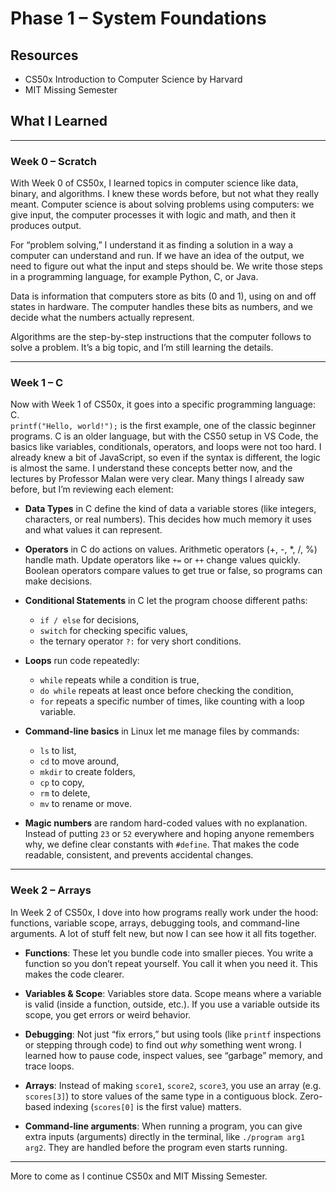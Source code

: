 # Phase 1 – System Foundations

## Resources

* CS50x Introduction to Computer Science by Harvard
* MIT Missing Semester

## What I Learned

---

### Week 0 – Scratch

With Week 0 of CS50x, I learned topics in computer science like data, binary, and algorithms. I knew these words before, but not what they really meant. Computer science is about solving problems using computers: we give input, the computer processes it with logic and math, and then it produces output.

For “problem solving,” I understand it as finding a solution in a way a computer can understand and run. If we have an idea of the output, we need to figure out what the input and steps should be. We write those steps in a programming language, for example Python, C, or Java.

Data is information that computers store as bits (0 and 1), using on and off states in hardware. The computer handles these bits as numbers, and we decide what the numbers actually represent.

Algorithms are the step-by-step instructions that the computer follows to solve a problem. It’s a big topic, and I’m still learning the details.

---

### Week 1 – C

Now with Week 1 of CS50x, it goes into a specific programming language: C.  
`printf("Hello, world!");` is the first example, one of the classic beginner programs. C is an older language, but with the CS50 setup in VS Code, the basics like variables, conditionals, operators, and loops were not too hard. I already knew a bit of JavaScript, so even if the syntax is different, the logic is almost the same. I understand these concepts better now, and the lectures by Professor Malan were very clear. Many things I already saw before, but I’m reviewing each element:

* **Data Types** in C define the kind of data a variable stores (like integers, characters, or real numbers). This decides how much memory it uses and what values it can represent.

* **Operators** in C do actions on values. Arithmetic operators (+, -, *, /, %) handle math. Update operators like `+=` or `++` change values quickly. Boolean operators compare values to get true or false, so programs can make decisions.

* **Conditional Statements** in C let the program choose different paths:
  * `if / else` for decisions,
  * `switch` for checking specific values,
  * the ternary operator `?:` for very short conditions.

* **Loops** run code repeatedly:
  * `while` repeats while a condition is true,
  * `do while` repeats at least once before checking the condition,
  * `for` repeats a specific number of times, like counting with a loop variable.

* **Command-line basics** in Linux let me manage files by commands:
  * `ls` to list,
  * `cd` to move around,
  * `mkdir` to create folders,
  * `cp` to copy,
  * `rm` to delete,
  * `mv` to rename or move.

* **Magic numbers** are random hard-coded values with no explanation. Instead of putting `23` or `52` everywhere and hoping anyone remembers why, we define clear constants with `#define`. That makes the code readable, consistent, and prevents accidental changes.

---

### Week 2 – Arrays

In Week 2 of CS50x, I dove into how programs really work under the hood: functions, variable scope, arrays, debugging tools, and command-line arguments. A lot of stuff felt new, but now I can see how it all fits together.

* **Functions**: These let you bundle code into smaller pieces. You write a function so you don’t repeat yourself. You call it when you need it. This makes the code clearer.

* **Variables & Scope**: Variables store data. Scope means where a variable is valid (inside a function, outside, etc.). If you use a variable outside its scope, you get errors or weird behavior.

* **Debugging**: Not just “fix errors,” but using tools (like `printf` inspections or stepping through code) to find out *why* something went wrong. I learned how to pause code, inspect values, see “garbage” memory, and trace loops.

* **Arrays**: Instead of making `score1`, `score2`, `score3`, you use an array (e.g. `scores[3]`) to store values of the same type in a contiguous block. Zero-based indexing (`scores[0]` is the first value) matters.

* **Command-line arguments**: When running a program, you can give extra inputs (arguments) directly in the terminal, like `./program arg1 arg2`. They are handled before the program even starts running.

---

More to come as I continue CS50x and MIT Missing Semester.